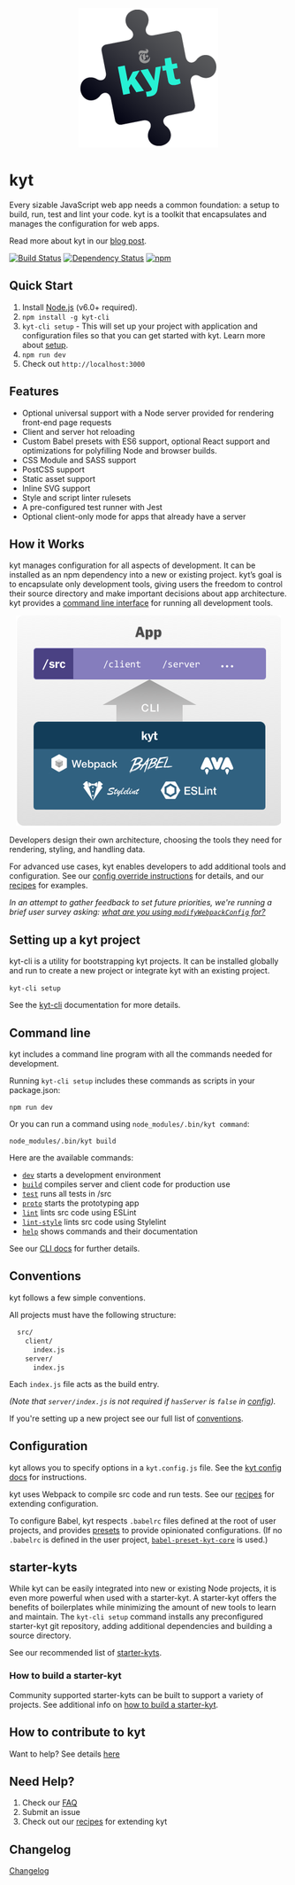 <p align="center"><img src="/images/kyt-logo-large.png"></p>

# kyt

Every sizable JavaScript web app needs a common foundation: a setup to build, run, test and lint your code. kyt is a toolkit that encapsulates and manages the configuration for web apps.

Read more about kyt in our [blog post](http://open.blogs.nytimes.com/2016/09/13/introducing-kyt-our-web-app-configuration-toolkit/).

[![Build Status](https://travis-ci.org/NYTimes/kyt.svg?branch=master)](https://travis-ci.org/NYTimes/kyt) [![Dependency Status](https://david-dm.org/NYTimes/kyt.svg)](https://david-dm.org/NYTimes/kyt) [![npm](https://img.shields.io/npm/v/kyt.svg)](https://www.npmjs.com/package/kyt)

## Quick Start

1. Install [Node.js](https://nodejs.org/) (v6.0+ required).
2. `npm install -g kyt-cli`
3. `kyt-cli setup` - This will set up your project with application and configuration files so that you can get started with kyt. Learn more about [setup](/packages/kyt-cli/README.md).
4. `npm run dev`
5. Check out `http://localhost:3000`

## Features

* Optional universal support with a Node server provided for rendering front-end page requests
* Client and server hot reloading
* Custom Babel presets with ES6 support, optional React support and optimizations for polyfilling Node and browser builds.
* CSS Module and SASS support
* PostCSS support
* Static asset support
* Inline SVG support
* Style and script linter rulesets
* A pre-configured test runner with Jest
* Optional client-only mode for apps that already have a server

## How it Works

kyt manages configuration for all aspects of development. It can be installed as an npm dependency into a new or existing project. kyt’s goal is to encapsulate only development tools, giving users the freedom to control their source directory and make important decisions about app architecture. kyt provides a [command line interface](/docs/commands.md) for running all development tools.

<p align="center"><img src="/images/kyt-diagram.png"></p>

Developers design their own architecture, choosing the tools they need for rendering, styling, and handling data.

For advanced use cases, kyt enables developers to add additional tools and configuration.
See our [config override instructions](/docs/kytConfig.md#modifywebpackconfig) for details, and our [recipes](/docs/Recipes.md) for examples.

_In an attempt to gather feedback to set future priorities, we're running a brief user survey asking: [what are you using `modifyWebpackConfig` for?](https://github.com/NYTimes/kyt/issues/432)_


## Setting up a kyt project

kyt-cli is a utility for bootstrapping kyt projects. It can be installed globally and run to create a new project or integrate kyt with an existing project.

`kyt-cli setup`

See the [kyt-cli](/packages/kyt-cli/README.md) documentation for more details.

## Command line

kyt includes a command line program with all the commands needed for development.

Running `kyt-cli setup` includes these commands as scripts in your package.json:

```
npm run dev
```

Or you can run a command using `node_modules/.bin/kyt command`:

```
node_modules/.bin/kyt build
```

Here are the available commands:

* [`dev`](/docs/commands.md#dev) starts a development environment
* [`build`](/docs/commands.md#build) compiles server and client code for production use
* [`test`](/docs/commands.md#test) runs all tests in /src
* [`proto`](/docs/commands.md#proto) starts the prototyping app
* [`lint`](/docs/commands.md#lint) lints src code using ESLint
* [`lint-style`](/docs/commands.md#lint-style) lints src code using Stylelint
* [`help`](/docs/commands.md#help) shows commands and their documentation

See our [CLI docs](/docs/commands.md) for further details.

## Conventions

kyt follows a few simple conventions.

All projects must have the following structure:
```
  src/
    client/
      index.js
    server/
      index.js
```

Each `index.js` file acts as the build entry.

*(Note that `server/index.js` is not required if `hasServer` is `false` in [config](#configuration)).*

If you're setting up a new project see our full list of [conventions](/docs/conventions.md).


## Configuration

kyt allows you to specify options in a `kyt.config.js` file.
See the [kyt config docs](/docs/kytConfig.md) for instructions.

kyt uses Webpack to compile src code and run tests.
See our [recipes](/docs/Recipes.md) for extending configuration.

To configure Babel, kyt respects `.babelrc` files defined at the root of user projects, and provides [presets](/packages/babel-preset-kyt-react) to provide opinionated configurations. (If no `.babelrc` is defined in the user project, [`babel-preset-kyt-core`](https://www.npmjs.com/package/babel-preset-kyt-core) is used.)

## starter-kyts

While kyt can be easily integrated into new or existing Node projects, it is even more powerful when used with a starter-kyt. A starter-kyt offers the benefits of boilerplates while minimizing the amount of new tools to learn and maintain. The `kyt-cli setup` command installs any preconfigured starter-kyt git repository, adding additional dependencies and building a source directory.

See our recommended list of [starter-kyts](/packages/kyt-cli/README.md).

### How to build a starter-kyt

Community supported starter-kyts can be built to support a variety of projects.
See additional info on [how to build a starter-kyt](/docs/Starterkyts.md).


## How to contribute to kyt

Want to help? See details [here](/CONTRIBUTING.md)

## Need Help?

1. Check our [FAQ](/docs/FAQ.md)
2. Submit an issue
3. Check out our [recipes](/docs/Recipes.md) for extending kyt

## Changelog

[Changelog](/CHANGELOG.md)
